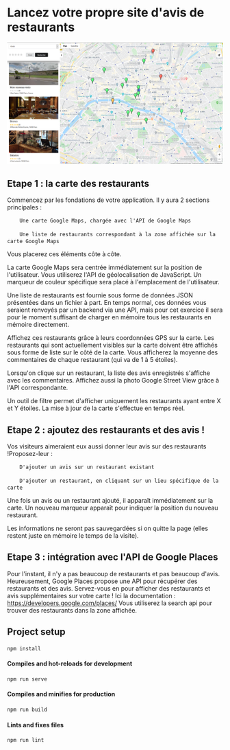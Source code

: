 # Lancez votre propre site d'avis de restaurants

![GitHub Logo](/public/preview.PNG)


## Etape 1 : la carte des restaurants

Commencez par les fondations de votre application. Il y aura 2 sections principales :

		Une carte Google Maps, chargée avec l'API de Google Maps

		Une liste de restaurants correspondant à la zone affichée sur la carte Google Maps

Vous placerez ces éléments côte à côte.

La carte Google Maps sera centrée immédiatement sur la position de l'utilisateur. Vous utiliserez l'API de géolocalisation de JavaScript. Un marqueur de couleur spécifique sera placé à l'emplacement de l'utilisateur.

Une liste de restaurants est fournie sous forme de données JSON présentées dans un fichier à part. En temps normal, ces données vous seraient renvoyés par un backend via une API, mais pour cet exercice il sera pour le moment suffisant de charger en mémoire tous les restaurants en mémoire directement.

Affichez ces restaurants grâce à leurs coordonnées GPS sur la carte. Les restaurants qui sont actuellement visibles sur la carte doivent être affichés sous forme de liste sur le côté de la carte. Vous afficherez la moyenne des commentaires de chaque restaurant (qui va de 1 à 5 étoiles).

Lorsqu'on clique sur un restaurant, la liste des avis enregistrés s'affiche avec les commentaires. Affichez aussi la photo Google Street View grâce à l'API correspondante.

Un outil de filtre permet d'afficher uniquement les restaurants ayant entre X et Y étoiles. La mise à jour de la carte s'effectue en temps réel.

## Etape 2 : ajoutez des restaurants et des avis !

Vos visiteurs aimeraient eux aussi donner leur avis sur des restaurants !Proposez-leur :

		D'ajouter un avis sur un restaurant existant

		D'ajouter un restaurant, en cliquant sur un lieu spécifique de la carte

Une fois un avis ou un restaurant ajouté, il apparaît immédiatement sur la carte. Un nouveau marqueur apparaît pour indiquer la position du nouveau restaurant.

Les informations ne seront pas sauvegardées si on quitte la page (elles restent juste en mémoire le temps de la visite).

## Etape 3 : intégration avec l'API de Google Places

Pour l'instant, il n'y a pas beaucoup de restaurants et pas beaucoup d'avis. Heureusement, Google Places propose une API pour récupérer des restaurants et des avis. Servez-vous en pour afficher des restaurants et avis supplémentaires sur votre carte ! Ici la documentation : https://developers.google.com/places/
Vous utiliserez la search api pour trouver des restaurants dans la zone affichée.


## Project setup
```
npm install
```

#### Compiles and hot-reloads for development
```
npm run serve
```

#### Compiles and minifies for production
```
npm run build
```

#### Lints and fixes files
```
npm run lint
```
